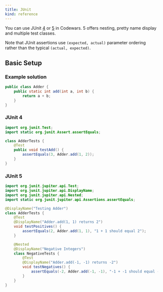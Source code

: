 ```yaml
---
title: JUnit
kind: reference
---
```


You can use JUnit [4](https://junit.org/junit4/) or [5](https://junit.org/junit5/) in Codewars. 5 offers nesting, pretty name display and multiple test classes.

Note that JUnit assertions use `(expected, actual)` parameter ordering rather than the typical `(actual, expected)`.

## Basic Setup

### Example solution

```java
public class Adder {
    public static int add(int a, int b) {
        return a + b;
    }
}
```

### JUnit 4

```java
import org.junit.Test;
import static org.junit.Assert.assertEquals;

class AdderTests {
    @Test
    public void testAdd() {
        assertEquals(3, Adder.add(1, 2));
    }
}
```

### JUnit 5

```java
import org.junit.jupiter.api.Test;
import org.junit.jupiter.api.DisplayName;
import org.junit.jupiter.api.Nested;
import static org.junit.jupiter.api.Assertions.assertEquals;

@DisplayName("Testing Adder")
class AdderTests {
    @Test
    @DisplayName("Adder.add(1, 1) returns 2")
    void testPositives() {
        assertEquals(2, Adder.add(1, 1), "1 + 1 should equal 2");
    }

    @Nested
    @DisplayName("Negative Integers")
    class NegativeTests {
        @Test
        @DisplayName("Adder.add(-1, -1) returns -2")
        void testNegatives() {
            assertEquals(-2, Adder.add(-1, -1), "-1 + -1 should equal -2");
        }
    }
}
```
